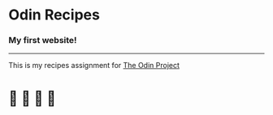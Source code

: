 # Odin Recipes
### My first website!
---
This is my recipes assignment for [The Odin Project](https://theodinproject.com)
# :taco: :taco: :taco: :taco: 
